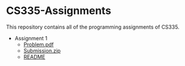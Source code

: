 # CS335-Assignments
This repository contains all of the programming assignments of CS335.
* Assignment 1
    * <a href="https://github.com/AbhishekPardhi/CS335-Assignments/blob/main/assign1/assignment1.pdf">Problem.pdf</a>
    * <a href="https://github.com/AbhishekPardhi/CS335-Assignments/blob/main/assign1/200026-assign1.zip">Submission.zip</a>
    * <a href="https://github.com/AbhishekPardhi/CS335-Assignments/blob/main/assign1/CS335_assign_1.pdf">README</a>
